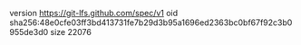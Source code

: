 version https://git-lfs.github.com/spec/v1
oid sha256:48e0cfe03ff3bd413731fe7b29d3b95a1696ed2363bc0bf67f92c3b0955de3d0
size 22076
